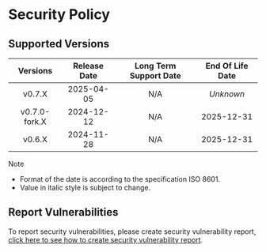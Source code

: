 # Security Policy

## Supported Versions

| **Versions** | **Release Date** | **Long Term Support Date** | **End Of Life Date** |
|:-:|:-:|:-:|:-:|
| v0.7.X | 2025-04-05 | N/A | *Unknown* |
| v0.7.0-fork.X | 2024-12-12 | N/A | 2025-12-31 |
| v0.6.X | 2024-11-28 | N/A | 2025-12-31 |

> [!NOTE]
> - Format of the date is according to the specification ISO 8601.
> - Value in italic style is subject to change.

## Report Vulnerabilities

To report security vulnerabilities, please create security vulnerability report, [click here to see how to create security vulnerability report](https://github.com/hugoalh/hugoalh/blob/main/guides/universal-contributing.md#create-security-vulnerability-report).
